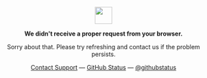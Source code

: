 <p align="center">
	<img width="40" src="https://github.githubassets.com/images/mona-loading-default.gif">
<p align="center"><strong>We didn't receive a proper request from your browser.</strong></p>
<p align="center">Sorry about that. Please try refreshing and contact us if the problem persists.</p>
<p align="center">
	<a href="https://qreardedwastaken.com">Contact Support</a> —
	<a href="https://wearly.valentineu.dev/status">GitHub Status</a> —
	<a href="https://assets.qreardedwastaken.com/3">@githubstatus</a>
</p>
<p></p>
<p></p>
</p>
